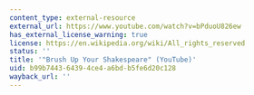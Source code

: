 ```yaml
---
content_type: external-resource
external_url: https://www.youtube.com/watch?v=bPduoU826ew
has_external_license_warning: true
license: https://en.wikipedia.org/wiki/All_rights_reserved
status: ''
title: '"Brush Up Your Shakespeare" (YouTube)'
uid: b99b7443-6439-4ce4-a6bd-b5fe6d20c128
wayback_url: ''
---
```

